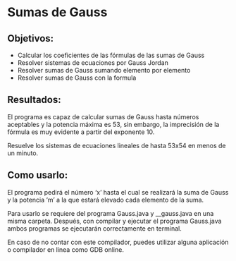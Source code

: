 # Sumas de Gauss

## Objetivos:

- Calcular los coeficientes de las fórmulas de las sumas de Gauss
- Resolver sistemas de ecuaciones por Gauss Jordan
- Resolver sumas de Gauss sumando elemento por elemento
- Resolver sumas de Gauss con la formula

## Resultados:

El programa es capaz de calcular sumas de Gauss hasta números aceptables y la potencia máxima es 53, sin embargo, la imprecisión de la fórmula es muy evidente a partir del exponente 10.

Resuelve los sistemas de ecuaciones lineales de hasta 53x54 en menos de un minuto.

## Como usarlo:

El programa pedirá el número ‘x’ hasta el cual se realizará la suma de Gauss y la potencia ‘m’ a la que estará elevado cada elemento de la suma.

Para usarlo se requiere del programa Gauss.java y __gauss.java en una misma carpeta. Después, con compilar y ejecutar el programa Gauss.java ambos programas se ejecutarán correctamente en terminal. 

En caso de no contar con este compilador, puedes utilizar alguna aplicación o compilador en línea como GDB online.
